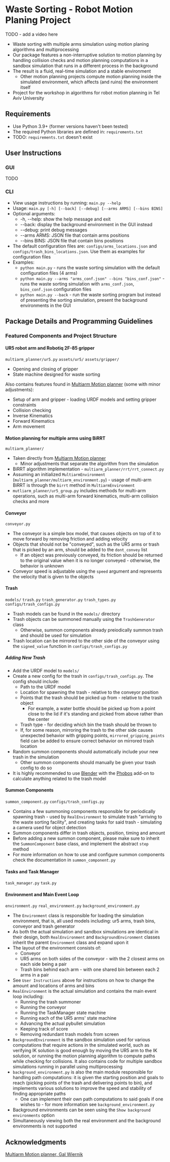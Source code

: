 # Waste Sorting - Robot Motion Planing Project
TODO - add a video here

* Waste sorting with multiple arms simulation using motion planing algorithms and multiprocessing
* Our package features a non-interruptive solution to motion planning by handling collision checks and motion planning computations in a sandbox simulation that runs in a different process in the background
* The result is a fluid, real-time simulation and a stable environment
  * Other motion planning projects compute motion planning inside the simulated environment, which affects (and ruins) the environment itself
* Project for the workshop in algorithms for robot motion planning in Tel Aviv University 	

## Requirements
* Use Python 3.9+ (former versions haven't been tested)
* The required Python libraries are defined in: `requirements.txt`
* TODO: `requirements.txt` doesn't exist

## User Instructions
### GUI
TODO

### CLI
* View usage instructions by running: `main.py --help`
* Usage: `main.py [-h] [--back] [--debug] [--arms ARMS] [--bins BINS]`
* Optional arguments:
  * -h, --help: show the help message and exit
  * --back: display the background environment in the GUI instead
  * --debug: print debug messages
  * --arms ARMS: JSON file that contain arms positions
  * --bins BINS: JSON file that contain bins positions
* The default configuration files are: `configs/arms_locations.json` and `configs/trash_bins_locations.json`. Use them as examples for configuration files
* Examples:
  * `python main.py` - runs the waste sorting simulation with the default configuration files (4 arms) 
  * `python main.py --arms "arms_conf.json" --bins "bins_conf.json"` - runs the waste sorting simulation with `arms_conf.json`, `bins_conf.json` configuration files
  * `python main.py --back` - run the waste sorting program but instead of presenting the sorting simulation, present the background environments in the GUI
 
## Package Details and Programming Guidelines
### Featured Components and Project Structure
#### UR5 robot arm and Robotiq 2F-85 gripper
`multiarm_planner/ur5.py` `assets/ur5/` `assets/gripper/`
* Opening and closing of gripper
* State machine designed for waste sorting
 
Also contains features found in [Multiarm Motion planner](https://github.com/galmw/centralized-multiarm-drrt) (some with minor adjustments):
* Setup of arm and gripper - loading URDF models and setting gripper constraints
* Collision checking
* Inverse Kinematics
* Forward Kinematics
* Arm movement

#### Motion planning for multiple arms using BiRRT
`multiarm_planner/`
* Taken directly from [Multiarm Motion planner](https://github.com/galmw/centralized-multiarm-drrt)
  * Minor adjustments that separate the algorithm from the simulation
* BiRRT algorithm implementation - `multiarm_planner/rrt/rrt_connect.py`
* Assuming an initialized `MultiarmEnvironment` (`multiarm_planner/multiarm_environment.py`) - usage of multi-arm BiRRT is through the `birrt` method in `MultiarmEnvironment`
* `mutliarm_planner/ur5_group.py` includes methods for multi-arm operations, such as multi-arm forward kinematics, multi-arm collision checks and more

#### Conveyor
`conveyor.py`
* The conveyor is a simple box model, that causes objects on top of it to move forward by removing friction and adding velocity
* Objects that should not be "conveyed", such as the UR5 arms or trash that is picked by an arm, should be added to the `dont_convey` list
  * If an object was previously conveyed, its friction should be returned to the original value when it is no longer conveyed - otherwise, the behavior is unknown
* Conveyor speed is adjustable using the `speed` argument and represents the velocity that is given to the objects

#### Trash
`models/` `trash.py` `trash_generator.py` `trash_types.py` `configs/trash_configs.py`
* Trash models can be found in the `models/` directory
* Trash objects can be summoned manually using the `TrashGenerator` class
  * Otherwise, summon components already preiodically summon trash and should be used for simulation
* Trash location can be mirrored to the other side of the conveyor using the `signed_value` function in `configs/trash_configs.py`

##### Adding New Trash
* Add the URDF model to `models/`
* Create a new config for the trash in `configs/trash_configs.py`. The config should include:
  * Path to the URDF model
  * Location for spawning the trash - relative to the conveyor position
  * Points that the trash should be picked up from - relative to the trash object
    * For example, a water bottle should be picked up from a point close to the lid if it's standing and picked from above rather than the center
  * Trash type - for deciding which bin the trash should be thrown to
  * If, for some reason, mirroring the trash to the other side causes unexpected behavior with gripping points, `mirrored_gripping_points` field can be added to ensure correct behavior on mirrored trash location
* Random summon components should automatically include your new trash in the simulation
  * Other summon components should manually be given your trash config to do so
* It is highly recommended to use [Blender](https://www.blender.org/) with the [Phobos](https://github.com/dfki-ric/phobos) add-on to calculate anything related to the trash model

#### Summon Components
`summon_component.py` `configs/trash_configs.py`
* Contains a few summoning components responsible for periodically spawning trash - used by `RealEnvironment` to simulate trash "arriving to the waste sorting facility", and creating tasks for said trash - simulating a camera used for object detection
* Summon components differ in trash objects, position, timing and amount
* Before adding a new summon component, please make sure to inherit the `SummonComponent` base class, and implement the abstract `step` method
* For more information on how to use and configure summon components check the documentation in `summon_component.py`

#### Tasks and Task Manager
`task_manager.py` `task.py`

#### Environment and Main Event Loop
`environment.py` `real_environment.py` `background_environment.py`
* The `Environment` class is responsible for loading the simulation environment, that is, all used models including: ur5 arms, trash bins, conveyor and trash generator
* As both the actual simulation and sandbox simulations are identical in their design, both `RealEnvironment` and `BackgroundEnvironment` classes inherit the parent `Environment` class and expand upon it
* The layout of the environment consists of:
  * Conveyor
  * UR5 arms on both sides of the conveyor - with the 2 closest arms on each side being a pair
  * Trash bins behind each arm - with one shared bin between each 2 arms in a pair
* See `User Instructions` above for instructions on how to change the amount and locations of arms and bins 
* `RealEnvironment` is the actual simulation and contains the main event loop including:
  * Running the trash summoner
  * Running the conveyor
  * Running the TaskManager state machine
  * Running each of the UR5 arms' state machine
  * Advancing the actual pybullet simulation
  * Keeping track of score
  * Removing redundant trash models from screen
* `BackgroundEnvironment` is the sandbox simulation used for various computations that require actions in the simulated world, such as verifying IK solution is good enough by moving the UR5 arm to the IK solution, or running the motion planning algorithm to compute paths while checking for collisions. It also contains code for multiple sandbox simulations running in parallel using multiprocessing
* `background_environment.py` is also the main module responsible for handling path computations: it is given the starting position and goals to reach (picking points of the trash and delivering points to bin), and implements various solutions to improve the speed and stability of finding appropriate paths
  * One can implement their own path computations to said goals if one wishes to - for more information see `background_environment.py`
* Background environments can be seen using the `Show background environments` option
* Simultaneously viewing both the real environment and the background environments is not supported

## Acknowledgments
[Multiarm Motion planner, Gal Wiernik](https://github.com/galmw/centralized-multiarm-drrt)
